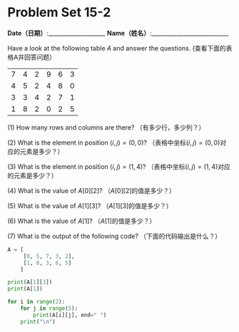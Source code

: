 # Problem Set 15-2
**Date（日期）**:____________________   **Name（姓名）**:___________________________

Have a look at the following table $A$ and answer the questions. (查看下面的表格A并回答问题）

<table>
  <tbody>
    <tr>
      <td>7</td>
      <td>4</td>
      <td>2</td>
      <td>9</td>
      <td>6</td>
      <td>3</td>
    </tr>
    <tr>
      <td>4</td>
      <td>5</td>
      <td>2</td>
      <td>4</td>
      <td>8</td>
      <td>0</td>
    </tr>
    <tr>
      <td>3</td>
      <td>3</td>
      <td>4</td>
      <td>2</td>
      <td>7</td>
      <td>1</td>
    </tr>
    <tr>
      <td>1</td>
      <td>8</td>
      <td>2</td>
      <td>0</td>
      <td>2</td>
      <td>5</td>
    </tr>
  </tbody>
</table>

(1) How many rows and columns are there?  （有多少行，多少列？）

(2) What is the element in position $(i,j)=(0,0)$? （表格中坐标$(i,j)=(0,0)$对应的元素是多少？）

(3) What is the element in position $(i,j)=(1,4)$? （表格中坐标$(i,j)=(1,4)$对应的元素是多少？）

(4) What is the value of $A[0][2]$?  （$A[0][2]$的值是多少？）

(5) What is the value of $A[1][3]$?  （$A[1][3]$的值是多少？）

(6) What is the value of $A[1]$?  （$A[1]$的值是多少？）

(7) What is the output of the following code? （下面的代码输出是什么？）

```python
A = [
     [0, 5, 7, 3, 2],
     [1, 8, 3, 6, 5]
    ]

print(A[1][3])
print(A[1])

for i in range(2):
    for j in range(5):
        print(A[i][j], end=" ")
    print("\n")
```
